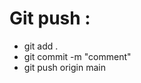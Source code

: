 <h1> Git push :</h1>

<ul>
    <li>git add .</li>
    <li>git commit -m "comment"</li>
    <li>git push origin main</li>
</ul>

